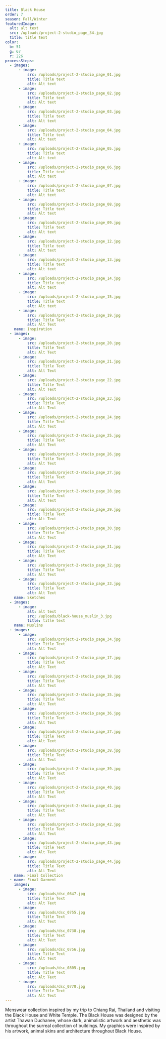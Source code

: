 ```yaml
---
title: Black House
order: 7
season: Fall/Winter
featuredImage:
  alt: alt text
  src: /uploads/project-2-studio_page_34.jpg
  title: title text
color:
  b: 51
  g: 67
  r: 226
processSteps:
  - images:
      - image:
          src: /uploads/project-2-studio_page_01.jpg
          title: Title text
          alt: Alt text
      - image:
          src: /uploads/project-2-studio_page_02.jpg
          title: Title text
          alt: Alt text
      - image:
          src: /uploads/project-2-studio_page_03.jpg
          title: Title text
          alt: Alt text
      - image:
          src: /uploads/project-2-studio_page_04.jpg
          title: Title text
          alt: Alt text
      - image:
          src: /uploads/project-2-studio_page_05.jpg
          title: Title text
          alt: Alt text
      - image:
          src: /uploads/project-2-studio_page_06.jpg
          title: Title text
          alt: Alt text
      - image:
          src: /uploads/project-2-studio_page_07.jpg
          title: Title text
          alt: Alt text
      - image:
          src: /uploads/project-2-studio_page_08.jpg
          title: Title text
          alt: Alt text
      - image:
          src: /uploads/project-2-studio_page_09.jpg
          title: Title text
          alt: Alt text
      - image:
          src: /uploads/project-2-studio_page_12.jpg
          title: Title text
          alt: Alt text
      - image:
          src: /uploads/project-2-studio_page_13.jpg
          title: Title text
          alt: Alt text
      - image:
          src: /uploads/project-2-studio_page_14.jpg
          title: Title text
          alt: Alt text
      - image:
          src: /uploads/project-2-studio_page_15.jpg
          title: Title text
          alt: Alt text
      - image:
          src: /uploads/project-2-studio_page_19.jpg
          title: Title Text
          alt: Alt Text
    name: Inspiration
  - images:
      - image:
          src: /uploads/project-2-studio_page_20.jpg
          title: Title Text
          alt: Alt Text
      - image:
          src: /uploads/project-2-studio_page_21.jpg
          title: Title Text
          alt: Alt Text
      - image:
          src: /uploads/project-2-studio_page_22.jpg
          title: Title Text
          alt: Alt Text
      - image:
          src: /uploads/project-2-studio_page_23.jpg
          title: Title Text
          alt: Alt Text
      - image:
          src: /uploads/project-2-studio_page_24.jpg
          title: Title Text
          alt: Alt Text
      - image:
          src: /uploads/project-2-studio_page_25.jpg
          title: Title Text
          alt: Alt Text
      - image:
          src: /uploads/project-2-studio_page_26.jpg
          title: Title Text
          alt: Alt Text
      - image:
          src: /uploads/project-2-studio_page_27.jpg
          title: Title Text
          alt: Alt Text
      - image:
          src: /uploads/project-2-studio_page_28.jpg
          title: Title Text
          alt: Alt Text
      - image:
          src: /uploads/project-2-studio_page_29.jpg
          title: Title Text
          alt: Alt Text
      - image:
          src: /uploads/project-2-studio_page_30.jpg
          title: Title Text
          alt: Alt Text
      - image:
          src: /uploads/project-2-studio_page_31.jpg
          title: Title Text
          alt: Alt Text
      - image:
          src: /uploads/project-2-studio_page_32.jpg
          title: Title Text
          alt: Alt Text
      - image:
          src: /uploads/project-2-studio_page_33.jpg
          title: Title Text
          alt: Alt Text
    name: Sketches
  - images:
      - image:
          alt: alt text
          src: /uploads/black-house_muslin_3.jpg
          title: title text
    name: Muslins
  - images:
      - image:
          src: /uploads/project-2-studio_page_34.jpg
          title: Title Text
          alt: Alt Text
      - image:
          src: /uploads/project-2-studio_page_17.jpg
          title: Title Text
          alt: Alt Text
      - image:
          src: /uploads/project-2-studio_page_18.jpg
          title: Title Text
          alt: Alt Text
      - image:
          src: /uploads/project-2-studio_page_35.jpg
          title: Title Text
          alt: Alt Text
      - image:
          src: /uploads/project-2-studio_page_36.jpg
          title: Title Text
          alt: Alt Text
      - image:
          src: /uploads/project-2-studio_page_37.jpg
          title: Title Text
          alt: Alt Text
      - image:
          src: /uploads/project-2-studio_page_38.jpg
          title: Title Text
          alt: Alt Text
      - image:
          src: /uploads/project-2-studio_page_39.jpg
          title: Title Text
          alt: Alt Text
      - image:
          src: /uploads/project-2-studio_page_40.jpg
          title: Title Text
          alt: Alt Text
      - image:
          src: /uploads/project-2-studio_page_41.jpg
          title: Title Text
          alt: Alt Text
      - image:
          src: /uploads/project-2-studio_page_42.jpg
          title: Title Text
          alt: Alt Text
      - image:
          src: /uploads/project-2-studio_page_43.jpg
          title: Title Text
          alt: Alt Text
      - image:
          src: /uploads/project-2-studio_page_44.jpg
          title: Title Text
          alt: Alt Text
    name: Final Collection
  - name: Final Garment
    images:
      - image:
          src: /uploads/dsc_0647.jpg
          title: Title Text
          alt: Alt Text
      - image:
          src: /uploads/dsc_0755.jpg
          title: Title Text
          alt: Alt Text
      - image:
          src: /uploads/dsc_0738.jpg
          title: Title Text
          alt: Alt Text
      - image:
          src: /uploads/dsc_0756.jpg
          title: Title Text
          alt: Alt Text
      - image:
          src: /uploads/dsc_0805.jpg
          title: Title Text
          alt: Alt Text
      - image:
          src: /uploads/dsc_0770.jpg
          title: Title Text
          alt: Alt Text
---
```

Menswear collection inspired by my trip to Chiang Rai, Thailand and visiting the
 Black House and White Temple. The Black House was designed by the artist
 Thawan Duchanee, whose dark, animalistic artwork and aesthetic was throughout
 the surreal collection of buildings. My graphics were inspired by his artwork,
 animal skins and architecture throughout Black House.
